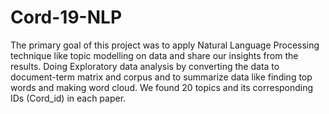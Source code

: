 # Cord-19-NLP
The primary goal of this project was to apply Natural Language Processing technique like topic modelling on data and share our insights from the results. Doing Exploratory data analysis by converting the data to document-term matrix and corpus and to summarize data like finding top words and making word cloud. We found 20 topics and its corresponding IDs (Cord_id) in each paper.
